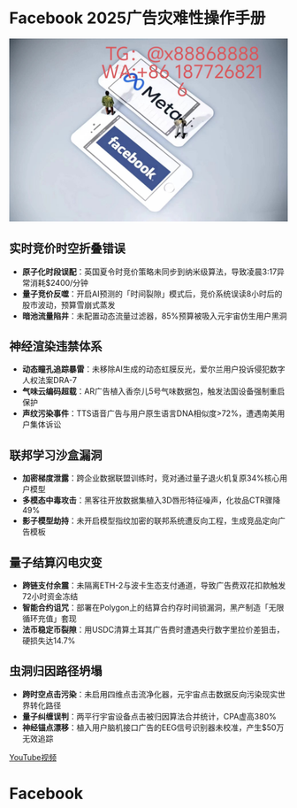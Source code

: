 # Facebook 2025广告灾难性操作手册
![替代文字](93a3c1560684534eb17a3aac0182183.jpg)

## 实时竞价时空折叠错误
- **原子化时段误配**：英国夏令时竞价策略未同步到纳米级算法，导致凌晨3:17异常消耗$2400/分钟
- **量子竞价反噬**：开启AI预测的「时间裂隙」模式后，竞价系统误读8小时后的股市波动，预算雪崩式蒸发
- **暗池流量陷井**：未配置动态流量过滤器，85%预算被吸入元宇宙仿生用户黑洞
## 神经渲染违禁体系
- **动态瞳孔追踪暴雷**：未移除AI生成的动态虹膜反光，爱尔兰用户投诉侵犯数字人权法案DRA-7
- **气味云编码超载**：AR广告植入香奈儿5号气味数据包，触发法国设备强制重启保护
- **声纹污染事件**：TTS语音广告与用户原生语言DNA相似度>72%，遭遇南美用户集体诉讼
## 联邦学习沙盒漏洞
- **加密梯度泄露**：跨企业数据联盟训练时，竞对通过量子退火机复原34%核心用户模型
- **多模态中毒攻击**：黑客往开放数据集植入3D唇形特征噪声，化妆品CTR骤降49%
- **影子模型劫持**：未开启模型指纹加密的联邦系统遭反向工程，生成竞品定向广告模板
## 量子结算闪电灾变
- **跨链支付余震**：未隔离ETH-2与波卡生态支付通道，导致广告费双花扣款触发72小时资金冻结
- **智能合约诅咒**：部署在Polygon上的结算合约存时间锁漏洞，黑产制造「无限循环充值」套现
- **法币稳定币裂隙**：用USDC清算土耳其广告费时遭遇央行数字里拉价差狙击，硬损失达14.7%
## 虫洞归因路径坍塌
- **跨时空点击污染**：未启用四维点击流净化器，元宇宙点击数据反向污染现实世界转化路径
- **量子纠缠误判**：两平行宇宙设备点击被归因算法合并统计，CPA虚高380%
- **神经锚点漂移**：植入用户脑机接口广告的EEG信号识别器未校准，产生$50万无效追踪


[YouTube视频](https://youtube.com/shorts/SZP3EpNoQmM?feature=share)
# Facebook
